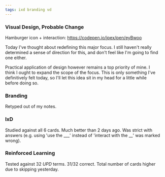 ```yaml
---
tags: ixd branding vd
---
```


### Visual Design, Probable Change

Hamburger icon + interaction: https://codepen.io/jpex/pen/eyBwoo

Today I've thought about redefining this major focus. I still haven't really determined a sense of direction for this, and don't feel like I'm going to find one either.

Practical application of design however remains a top priority of mine. I think I ought to expand the scope of the focus. This is only something I've definitively felt today, so I'll let this idea sit in my head for a little while before doing so.



### Branding

Retyped out of my notes. 

### IxD

Studied against all 6 cards. Much better than 2 days ago. Was strict with answers (e.g. using 'use the ___' instead of 'interact with the __' was marked wrong).

### Reinforced Learning

Tested against 32 *UPD* terms. 31/32 correct. Total number of cards higher due to skipping yesterday.

